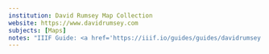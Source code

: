 ```yaml
---
institution: David Rumsey Map Collection
website: https://www.davidrumsey.com
subjects: [Maps]
notes: "IIIF Guide: <a href='https://iiif.io/guides/guides/davidrumsey.com/'>https://iiif.io/guides/guides/davidrumsey.com/</a><br>Click “share” on item pages for IIIF manifest URL"
---
```

